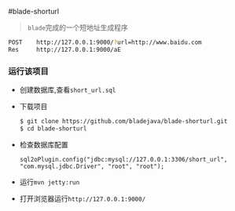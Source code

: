 #blade-shorturl

> `blade`完成的一个短地址生成程序

```bash
POST    http://127.0.0.1:9000/?url=http://www.baidu.com
Res		http://127.0.0.1:9000/aE
```

### 运行该项目

+ 创建数据库,查看`short_url.sql`
+ 下载项目
	
	```bash
	$ git clone https://github.com/bladejava/blade-shorturl.git
	$ cd blade-shorturl
	```
	
+ 检查数据库配置
	
	`sql2oPlugin.config("jdbc:mysql://127.0.0.1:3306/short_url", "com.mysql.jdbc.Driver", "root", "root");`
	
+ 运行`mvn jetty:run`
+ 打开浏览器运行`http://127.0.0.1:9000/`
